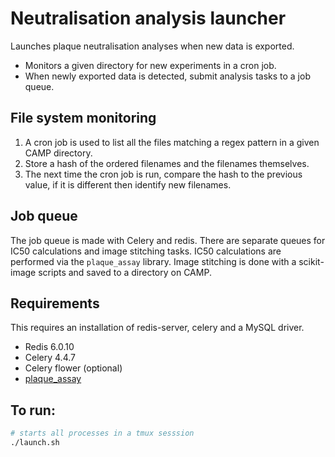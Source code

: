 # Neutralisation analysis launcher


Launches plaque neutralisation analyses when new data is exported.

- Monitors a given directory for new experiments in a cron job.
- When newly exported data is detected, submit analysis tasks to a job queue.


## File system monitoring
1. A cron job is used to list all the files matching a regex pattern in a given
CAMP directory.
2. Store a hash of the ordered filenames and the filenames themselves.
3. The next time the cron job is run, compare the hash to the previous value,
if it is different then identify new filenames.


## Job queue
The job queue is made with Celery and redis. There are separate queues for IC50
calculations and image stitching tasks. IC50 calculations are performed via the
`plaque_assay` library. Image stitching is done with a scikit-image scripts
and saved to a directory on CAMP.


## Requirements
This requires an installation of redis-server, celery and a MySQL driver.

- Redis 6.0.10
- Celery 4.4.7
- Celery flower (optional)
- [plaque_assay](https://github.com/franciscrickinstitute/plaque_assay)


## To run:

```bash
# starts all processes in a tmux sesssion
./launch.sh
```
